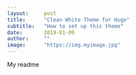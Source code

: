```yaml
---
layout:     post
title:      "Clean White Theme for Hugo"
subtitle:   "How to set up this theme"
date:       2019-01-09
author:     ""
image:      "https://img.myimage.jpg"
---
```


My readme